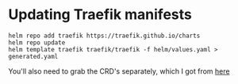 # Updating Traefik manifests

```
helm repo add traefik https://traefik.github.io/charts
helm repo update
helm template traefik traefik/traefik -f helm/values.yaml > generated.yaml
```

You'll also need to grab the CRD's separately, which I got from [here](https://doc.traefik.io/traefik/reference/dynamic-configuration/kubernetes-crd/)
